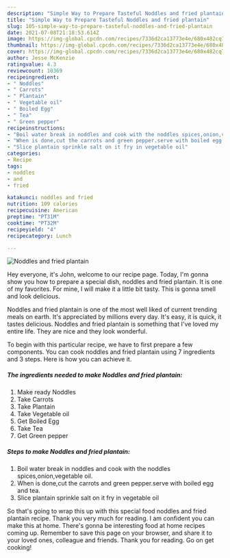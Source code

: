 ```yaml
---
description: "Simple Way to Prepare Tasteful Noddles and fried plantain"
title: "Simple Way to Prepare Tasteful Noddles and fried plantain"
slug: 105-simple-way-to-prepare-tasteful-noddles-and-fried-plantain
date: 2021-07-08T21:18:53.614Z
image: https://img-global.cpcdn.com/recipes/7336d2ca13773e4e/680x482cq70/noddles-and-fried-plantain-recipe-main-photo.jpg
thumbnail: https://img-global.cpcdn.com/recipes/7336d2ca13773e4e/680x482cq70/noddles-and-fried-plantain-recipe-main-photo.jpg
cover: https://img-global.cpcdn.com/recipes/7336d2ca13773e4e/680x482cq70/noddles-and-fried-plantain-recipe-main-photo.jpg
author: Jesse McKenzie
ratingvalue: 4.3
reviewcount: 10369
recipeingredient:
- " Noddles"
- " Carrots"
- " Plantain"
- " Vegetable oil"
- " Boiled Egg"
- " Tea"
- " Green pepper"
recipeinstructions:
- "Boil water break in noddles and cook with the noddles spices,onion,vegetable oil."
- "When is done,cut the carrots and green pepper.serve with boiled egg and tea."
- "Slice plantain sprinkle salt on it fry in vegetable oil"
categories:
- Recipe
tags:
- noddles
- and
- fried

katakunci: noddles and fried 
nutrition: 109 calories
recipecuisine: American
preptime: "PT31M"
cooktime: "PT32M"
recipeyield: "4"
recipecategory: Lunch

---
```



![Noddles and fried plantain](https://img-global.cpcdn.com/recipes/7336d2ca13773e4e/680x482cq70/noddles-and-fried-plantain-recipe-main-photo.jpg)

Hey everyone, it's John, welcome to our recipe page. Today, I'm gonna show you how to prepare a special dish, noddles and fried plantain. It is one of my favorites. For mine, I will make it a little bit tasty. This is gonna smell and look delicious.

Noddles and fried plantain is one of the most well liked of current trending meals on earth. It's appreciated by millions every day. It's easy, it is quick, it tastes delicious. Noddles and fried plantain is something that I've loved my entire life. They are nice and they look wonderful.




To begin with this particular recipe, we have to first prepare a few components. You can cook noddles and fried plantain using 7 ingredients and 3 steps. Here is how you can achieve it.

<!--inarticleads1-->

##### The ingredients needed to make Noddles and fried plantain:

1. Make ready  Noddles
1. Take  Carrots
1. Take  Plantain
1. Take  Vegetable oil
1. Get  Boiled Egg
1. Take  Tea
1. Get  Green pepper




<!--inarticleads2-->

##### Steps to make Noddles and fried plantain:

1. Boil water break in noddles and cook with the noddles spices,onion,vegetable oil.
1. When is done,cut the carrots and green pepper.serve with boiled egg and tea.
1. Slice plantain sprinkle salt on it fry in vegetable oil




So that's going to wrap this up with this special food noddles and fried plantain recipe. Thank you very much for reading. I am confident you can make this at home. There's gonna be interesting food at home recipes coming up. Remember to save this page on your browser, and share it to your loved ones, colleague and friends. Thank you for reading. Go on get cooking!
